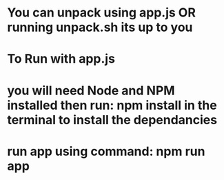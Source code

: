 # You can unpack using app.js OR running unpack.sh its up to you

# To Run with app.js

# you will need Node and NPM installed then run: npm install in the terminal to install the dependancies

# run app using command: npm run app
